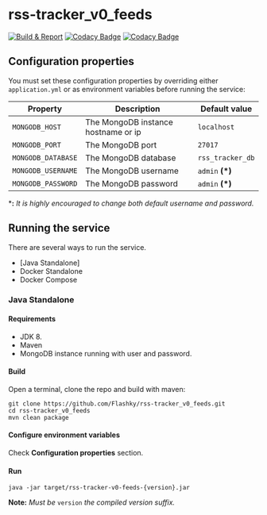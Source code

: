 # rss-tracker_v0_feeds
[![Build & Report](https://github.com/Flashky/rss-tracker_v0_feeds/actions/workflows/build-report.yml/badge.svg)](https://github.com/Flashky/rss-tracker_v0_feeds/actions/workflows/build-report.yml)
[![Codacy Badge](https://app.codacy.com/project/badge/Grade/8c1b7b60abea416883adfb28f3697880)](https://www.codacy.com/gh/Flashky/rss-tracker_v0_feeds/dashboard?utm_source=github.com&amp;utm_medium=referral&amp;utm_content=Flashky/rss-tracker_v0_feeds&amp;utm_campaign=Badge_Grade) 
[![Codacy Badge](https://app.codacy.com/project/badge/Coverage/8c1b7b60abea416883adfb28f3697880)](https://www.codacy.com/gh/Flashky/rss-tracker_v0_feeds/dashboard?utm_source=github.com&utm_medium=referral&utm_content=Flashky/rss-tracker_v0_feeds&utm_campaign=Badge_Coverage)


## Configuration properties

You must set these configuration properties by overriding either ``application.yml`` or as environment variables before running the service:

Property | Description | Default value
--|--|--
``MONGODB_HOST`` | The MongoDB instance hostname or ip | ``localhost``
``MONGODB_PORT`` | The MongoDB port | ``27017``
``MONGODB_DATABASE`` | The MongoDB database | ``rss_tracker_db``
``MONGODB_USERNAME`` | The MongoDB username | ``admin`` **(*)**
``MONGODB_PASSWORD`` | The MongoDB password | ``admin`` **(*)**

***:** *It is highly encouraged to change both default username and password.*

## Running the service

There are several ways to run the service.

- [Java Standalone]
- Docker Standalone
- Docker Compose

### Java Standalone

#### Requirements

- JDK 8.
- Maven
- MongoDB instance running with user and password.

#### Build

Open a terminal, clone the repo and build with maven:

```ssh
git clone https://github.com/Flashky/rss-tracker_v0_feeds.git
cd rss-tracker_v0_feeds
mvn clean package
```

#### Configure environment variables

Check **Configuration properties** section.

#### Run

```ssh
java -jar target/rss-tracker-v0-feeds-{version}.jar
```

**Note:** *Must be* ``version`` *the compiled version suffix.*
